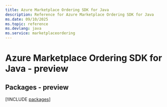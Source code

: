 ```yaml
---
title: Azure Marketplace Ordering SDK for Java
description: Reference for Azure Marketplace Ordering SDK for Java
ms.date: 09/10/2025
ms.topic: reference
ms.devlang: java
ms.service: marketplaceordering
---
```

# Azure Marketplace Ordering SDK for Java - preview
## Packages - preview
[!INCLUDE [packages](marketplace-ordering-index.md)]